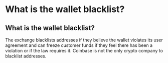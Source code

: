 # What is the wallet blacklist?

## What is the wallet blacklist?

The exchange blacklists addresses if they believe the wallet violates its user agreement and can freeze customer funds if they feel there has been a violation or if the law requires it. Coinbase is not the only crypto company to blacklist addresses.
